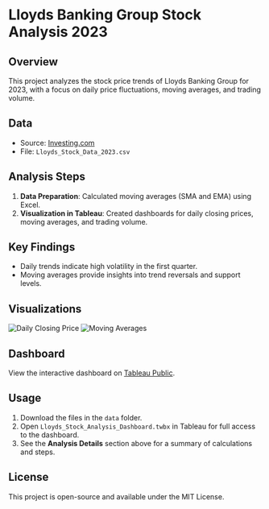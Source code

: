 # Lloyds Banking Group Stock Analysis 2023

## Overview
This project analyzes the stock price trends of Lloyds Banking Group for 2023, with a focus on daily price fluctuations, moving averages, and trading volume.

## Data
- Source: [Investing.com](https://uk.investing.com/equities/lloyds-banking-grp-historical-data)
- File: `Lloyds_Stock_Data_2023.csv`

## Analysis Steps
1. **Data Preparation**: Calculated moving averages (SMA and EMA) using Excel.
2. **Visualization in Tableau**: Created dashboards for daily closing prices, moving averages, and trading volume.

## Key Findings
- Daily trends indicate high volatility in the first quarter.
- Moving averages provide insights into trend reversals and support levels.

## Visualizations
![Daily Closing Price](images/closing_price_chart.png)
![Moving Averages](images/moving_averages_chart.png)

## Dashboard
View the interactive dashboard on [Tableau Public](link-to-dashboard).

## Usage
1. Download the files in the `data` folder.
2. Open `Lloyds_Stock_Analysis_Dashboard.twbx` in Tableau for full access to the dashboard.
3. See the **Analysis Details** section above for a summary of calculations and steps.

## License
This project is open-source and available under the MIT License.

